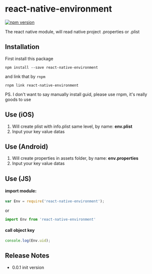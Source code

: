 # react-native-environment

[![npm version](https://badge.fury.io/js/react-native-environment.svg)](https://badge.fury.io/js/react-native-environment)

The react native module, will read native project .properties or .plist

## Installation

First install this package
```shell
npm install --save react-native-environment
```
and link that by `rnpm`
```shell
rnpm link react-native-environment
```

PS. I don't want to say manually install guid, please use rnpm, it's really goods to use

## Use (iOS)
1. Will create plist with info.plist same level, by name: **env.plist**
2. Input your key value datas

## Use (Android)
1. Will create properties in assets folder, by name: **env.properties**
2. Input your key value datas

## Use (JS)
#### import module:
```javascript
var Env = require('react-native-environment');
```
or
```javascript
import Env from 'react-native-environment'
```

#### call object key
```javascript
console.log(Env.uid);
```

## Release Notes
* 0.0.1 init version
